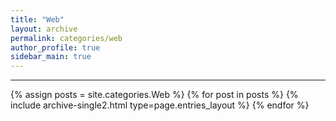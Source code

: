 ```yaml
---
title: "Web"
layout: archive
permalink: categories/web
author_profile: true
sidebar_main: true
---
```


<!-- 공백이 포함되어 있는 카테고리 이름의 경우 site.categories['a b c'] 이런식으로! -->

***

{% assign posts = site.categories.Web %}
{% for post in posts %} {% include archive-single2.html type=page.entries_layout %} {% endfor %}
